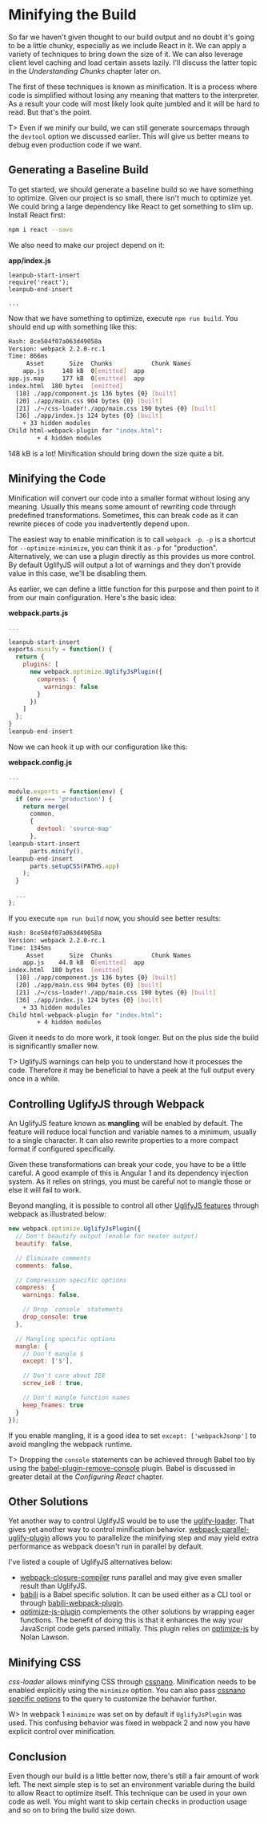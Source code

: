 # Minifying the Build

So far we haven't given thought to our build output and no doubt it's going to be a little chunky, especially as we include React in it. We can apply a variety of techniques to bring down the size of it. We can also leverage client level caching and load certain assets lazily. I'll discuss the latter topic in the *Understanding Chunks* chapter later on.

The first of these techniques is known as minification. It is a process where code is simplified without losing any meaning that matters to the interpreter. As a result your code will most likely look quite jumbled and it will be hard to read. But that's the point.

T> Even if we minify our build, we can still generate sourcemaps through the `devtool` option we discussed earlier. This will give us better means to debug even production code if we want.

## Generating a Baseline Build

To get started, we should generate a baseline build so we have something to optimize. Given our project is so small, there isn't much to optimize yet. We could bring a large dependency like React to get something to slim up. Install React first:

```bash
npm i react --save
```

We also need to make our project depend on it:

**app/index.js**

```
leanpub-start-insert
require('react');
leanpub-end-insert

...
```

Now that we have something to optimize, execute `npm run build`. You should end up with something like this:

```bash
Hash: 8ce504f07a063d49058a
Version: webpack 2.2.0-rc.1
Time: 866ms
     Asset       Size  Chunks           Chunk Names
    app.js     148 kB  0[emitted]  app
app.js.map     177 kB  0[emitted]  app
index.html  180 bytes  [emitted]
  [18] ./app/component.js 136 bytes {0} [built]
  [20] ./app/main.css 904 bytes {0} [built]
  [21] ./~/css-loader!./app/main.css 190 bytes {0} [built]
  [36] ./app/index.js 124 bytes {0} [built]
    + 33 hidden modules
Child html-webpack-plugin for "index.html":
        + 4 hidden modules
```

148 kB is a lot! Minification should bring down the size quite a bit.

## Minifying the Code

Minification will convert our code into a smaller format without losing any meaning. Usually this means some amount of rewriting code through predefined transformations. Sometimes, this can break code as it can rewrite pieces of code you inadvertently depend upon.

The easiest way to enable minification is to call `webpack -p`. `-p` is a shortcut for `--optimize-minimize`, you can think it as `-p` for "production". Alternatively, we can use a plugin directly as this provides us more control. By default UglifyJS will output a lot of warnings and they don't provide value in this case, we'll be disabling them.

As earlier, we can define a little function for this purpose and then point to it from our main configuration. Here's the basic idea:

**webpack.parts.js**

```javascript
...

leanpub-start-insert
exports.minify = function() {
  return {
    plugins: [
      new webpack.optimize.UglifyJsPlugin({
        compress: {
          warnings: false
        }
      })
    ]
  };
}
leanpub-end-insert
```

Now we can hook it up with our configuration like this:

**webpack.config.js**

```javascript
...

module.exports = function(env) {
  if (env === 'production') {
    return merge(
      common,
      {
        devtool: 'source-map'
      },
leanpub-start-insert
      parts.minify(),
leanpub-end-insert
      parts.setupCSS(PATHS.app)
    );
  }

  ...
};
```

If you execute `npm run build` now, you should see better results:

```bash
Hash: 8ce504f07a063d49058a
Version: webpack 2.2.0-rc.1
Time: 1345ms
     Asset       Size  Chunks           Chunk Names
    app.js    44.8 kB  0[emitted]  app
index.html  180 bytes  [emitted]
  [18] ./app/component.js 136 bytes {0} [built]
  [20] ./app/main.css 904 bytes {0} [built]
  [21] ./~/css-loader!./app/main.css 190 bytes {0} [built]
  [36] ./app/index.js 124 bytes {0} [built]
    + 33 hidden modules
Child html-webpack-plugin for "index.html":
        + 4 hidden modules
```

Given it needs to do more work, it took longer. But on the plus side the build is significantly smaller now.

T> UglifyJS warnings can help you to understand how it processes the code. Therefore it may be beneficial to have a peek at the full output every once in a while.

## Controlling UglifyJS through Webpack

An UglifyJS feature known as **mangling** will be enabled by default. The feature will reduce local function and variable names to a minimum, usually to a single character. It can also rewrite properties to a more compact format if configured specifically.

Given these transformations can break your code, you have to be a little careful. A good example of this is Angular 1 and its dependency injection system. As it relies on strings, you must be careful not to mangle those or else it will fail to work.

Beyond mangling, it is possible to control all other [UglifyJS features](http://lisperator.net/uglifyjs/) through webpack as illustrated below:

```javascript
new webpack.optimize.UglifyJsPlugin({
  // Don't beautify output (enable for neater output)
  beautify: false,

  // Eliminate comments
  comments: false,

  // Compression specific options
  compress: {
    warnings: false,

    // Drop `console` statements
    drop_console: true
  },

  // Mangling specific options
  mangle: {
    // Don't mangle $
    except: ['$'],

    // Don't care about IE8
    screw_ie8 : true,

    // Don't mangle function names
    keep_fnames: true
  }
});
```

If you enable mangling, it is a good idea to set `except: ['webpackJsonp']` to avoid mangling the webpack runtime.

T> Dropping the `console` statements can be achieved through Babel too by using the [babel-plugin-remove-console](https://www.npmjs.com/package/babel-plugin-remove-console) plugin. Babel is discussed in greater detail at the *Configuring React* chapter.

## Other Solutions

Yet another way to control UglifyJS would be to use the [uglify-loader](https://www.npmjs.com/package/uglify-loader). That gives yet another way to control minification behavior. [webpack-parallel-uglify-plugin](https://www.npmjs.com/package/webpack-parallel-uglify-plugin) allows you to parallelize the minifying step and may yield extra performance as webpack doesn't run in parallel by default.

I've listed a couple of UglifyJS alternatives below:

* [webpack-closure-compiler](https://www.npmjs.com/package/webpack-closure-compiler) runs parallel and may give even smaller result than UglifyJS.
* [babili](https://www.npmjs.com/package/babili) is a Babel specific solution. It can be used either as a CLI tool or through [babili-webpack-plugin](https://www.npmjs.com/package/babili-webpack-plugin).
* [optimize-js-plugin](https://www.npmjs.com/package/optimize-js-plugin) complements the other solutions by wrapping eager functions. The benefit of doing this is that it enhances the way your JavaScript code gets parsed initially. This plugin relies on [optimize-js](https://github.com/nolanlawson/optimize-js) by Nolan Lawson.

## Minifying CSS

*css-loader* allows minifying CSS through [cssnano](http://cssnano.co/). Minification needs to be enabled explicitly using the `minimize` option. You can also pass [cssnano specific options](http://cssnano.co/optimisations/) to the query to customize the behavior further.

W> In webpack 1 `minimize` was set on by default if `UglifyJsPlugin` was used. This confusing behavior was fixed in webpack 2 and now you have explicit control over minification.

## Conclusion

Even though our build is a little better now, there's still a fair amount of work left. The next simple step is to set an environment variable during the build to allow React to optimize itself. This technique can be used in your own code as well. You might want to skip certain checks in production usage and so on to bring the build size down.

